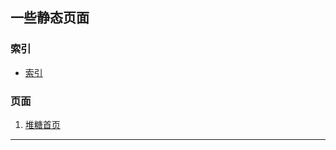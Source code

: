 ## 一些静态页面

### 索引

* [索引](https://a1014114429.github.io/pages/)

### 页面

1. [堆糖首页](https://a1014114429.github.io/pages/duitang/)
***
